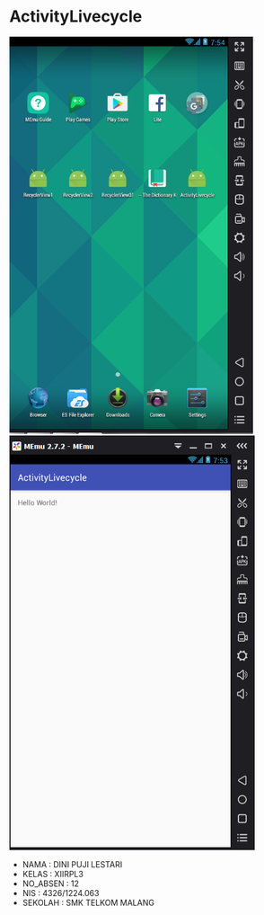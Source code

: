 # ActivityLivecycle

![ss1](https://github.com/dinipuji/ActivityLivecycle/blob/master/activitylivecycle2.PNG)
![ss2](https://github.com/dinipuji/ActivityLivecycle/blob/master/activitylivecycle1.PNG)
* NAMA : DINI PUJI LESTARI
* KELAS : XIIRPL3
* NO_ABSEN : 12
* NIS : 4326/1224.063
* SEKOLAH : SMK TELKOM MALANG

